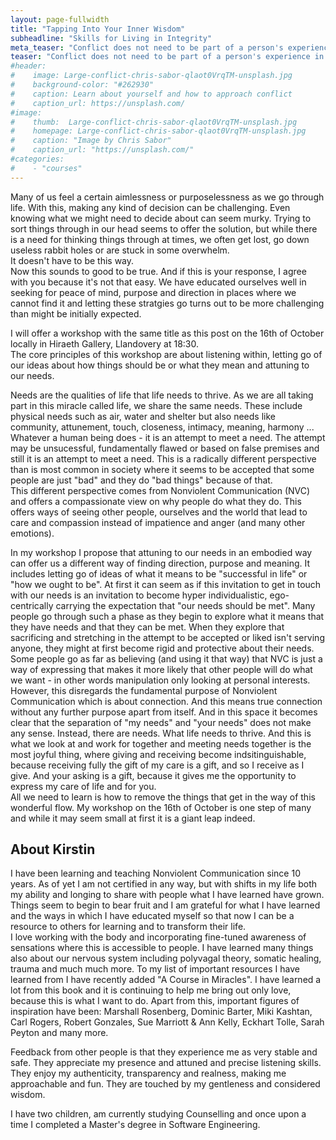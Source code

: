```yaml
---
layout: page-fullwidth
title: "Tapping Into Your Inner Wisdom"
subheadline: "Skills for Living in Integrity"
meta_teaser: "Conflict does not need to be part of a person's experience in life. Not just because time passes, but because we can change our perspective so much that it just doesn't make sense anymore."
teaser: "Conflict does not need to be part of a person's experience in life. Not just because time passes, but because we can change our perspective so much that it just doesn't make sense anymore."
#header:
#    image: Large-conflict-chris-sabor-qlaot0VrqTM-unsplash.jpg
#    background-color: "#262930"
#    caption: Learn about yourself and how to approach conflict
#    caption_url: https://unsplash.com/
#image: 
#    thumb:  Large-conflict-chris-sabor-qlaot0VrqTM-unsplash.jpg
#    homepage: Large-conflict-chris-sabor-qlaot0VrqTM-unsplash.jpg
#    caption: "Image by Chris Sabor"
#    caption_url: "https://unsplash.com/"
#categories:
#    - "courses"
---
```


Many of us feel a certain aimlessness or purposelessness as we go through life. With this, making any kind of decision can be challenging. Even knowing what we might need to decide about can seem murky. Trying to sort things through in our head seems to offer the solution, but while there is a need for thinking things through at times, we often get lost, go down useless rabbit holes or are stuck in some overwhelm.   
It doesn't have to be this way.  
Now this sounds to good to be true. And if this is your response, I agree with you because it's not that easy. We have educated ourselves well in seeking for peace of mind, purpose and direction in places where we cannot find it and letting these stratgies go turns out to be more challenging than might be initially expected.

I will offer a workshop with the same title as this post on the 16th of October locally in Hiraeth Gallery, Llandovery at 18:30.   
The core principles of this workshop are about listening within, letting go of our ideas about how things should be or what they mean and attuning to our needs.  

Needs are the qualities of life that life needs to thrive. As we are all taking part in this miracle called life, we share the same needs. These include physical needs such as air, water and shelter but also needs like community, attunement, touch, closeness, intimacy, meaning, harmony ...  
Whatever a human being does - it is an attempt to meet a need. The attempt may be unsucessful, fundamentally flawed or based on false premises and still it is an attempt to meet a need. This is a radically different perspective than is most common in society where it seems to be accepted that some people are just "bad" and they do "bad things" because of that.  
This different perspective comes from Nonviolent Communication (NVC) and offers a compassionate view on why people do what they do. This offers ways of seeing other people, ourselves and the world that lead to care and compassion instead of impatience and anger (and many other emotions). 

In my workshop I propose that attuning to our needs in an embodied way can offer us a different way of finding direction, purpose and meaning. It includes letting go of ideas of what it means to be "successful in life" or "how we ought to be". At first it can seem as if this invitation to get in touch with our needs is an invitation to become hyper individualistic, ego-centrically carrying the expectation that "our needs should be met". Many people go through such a phase as they begin to explore what it means that they have needs and that they can be met. When they explore that sacrificing and stretching in the attempt to be accepted or liked isn't serving anyone, they might at first become rigid and protective about their needs. 
Some people go as far as believing (and using it that way) that NVC is just a way of expressing that makes it more likely that other people will do what we want - in other words manipulation only looking at personal interests. However, this disregards the fundamental purpose of Nonviolent Communication which is about connection. And this means true connection without any further purpose apart from itself. And in this space it becomes clear that the separation of "my needs" and "your needs" does not make any sense. Instead, there are needs. What life needs to thrive. And this is what we look at and work for together and meeting needs together is the most joyful thing, where giving and receiving become indsitinguishable, because receiving fully the gift of my care is a gift, and so I receive as I give. And your asking is a gift, because it gives me the opportunity to express my care of life and for you.  
All we need to learn is how to remove the things that get in the way of this wonderful flow. My workshop on the 16th of October is one step of many and while it may seem small at first it is a giant leap indeed.

## About Kirstin
I have been learning and teaching Nonviolent Communication since 10 years. As of yet I am not certified in any way, but with shifts in my life both my ability and longing to share with people what I have learned have grown. Things seem to begin to bear fruit and I am grateful for what I have learned and the ways in which I have educated myself so that now I can be a resource to others for learning and to transform their life.  
I love working with the body and incorporating fine-tuned awareness of sensations where this is accessible to people. I have learned many things also about our nervous system including polyvagal theory, somatic healing, trauma and much much more. 
To my list of important resources I have learned from I have recently added "A Course in Miracles". I have learned a lot from this book and it is continuing to help me bring out only love, because this is what I want to do.
Apart from this, important figures of inspiration have been: Marshall Rosenberg, Dominic Barter, Miki Kashtan, Carl Rogers, Robert Gonzales, Sue Marriott & Ann Kelly, Eckhart Tolle, Sarah Peyton and many more.

Feedback from other people is that they experience me as very stable and safe. They appreciate my presence and attuned and precise listening skills. They enjoy my authenticity, transparency and realness, making me approachable and fun. They are touched by my gentleness and considered wisdom. 

I have two children, am currently studying Counselling and once upon a time I completed a Master's degree in Software Engineering.
